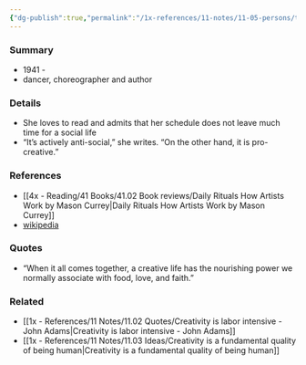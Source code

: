 ```yaml
---
{"dg-publish":true,"permalink":"/1x-references/11-notes/11-05-persons/twyla-tharp/","title":"Twyla Tharp","noteIcon":""}
---
```



### Summary
- 1941 -
- dancer, choreographer and author

### Details
- She loves to read and admits that her schedule does not leave much time for a social life
- “It’s actively anti-social,” she writes. “On the other hand, it is pro-creative.” 

### References
- [[4x - Reading/41 Books/41.02 Book reviews/Daily Rituals How Artists Work by Mason Currey\|Daily Rituals How Artists Work by Mason Currey]]
- [wikipedia](https://en.wikipedia.org/wiki/Twyla_Tharp)

### Quotes
- “When it all comes together, a creative life has the nourishing power we normally associate with food, love, and faith.”

### Related
- [[1x - References/11 Notes/11.02 Quotes/Creativity is labor intensive - John Adams\|Creativity is labor intensive - John Adams]]
- [[1x - References/11 Notes/11.03 Ideas/Creativity is a fundamental quality of being human\|Creativity is a fundamental quality of being human]]